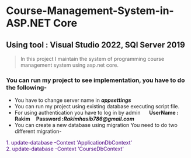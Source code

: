 # Course-Management-System-in-ASP.NET Core

## Using tool : Visual Studio 2022, SQl Server 2019
>In this project I maintain the system of programming course management system using asp.net core.  
### You can run my project to see implementation, **you have to do the following-** 
+ You have to change server name in ***appsettings***
+ You can run my project using existing database executing script file.
+ For using authentication you have to log in by admin **&nbsp;&nbsp;&nbsp;&nbsp;&nbsp;&nbsp;UserName : Rakim &nbsp; &nbsp; Password :_Rakimhasib786@gmail.com_**
+ You can create a new database using migration You need to do two different migration-
<p style="color:indigo">
1. update-database -Context 'ApplicationDbContext'
<br/> 
2. update-database -Context 'CourseDbContext'
</p>

